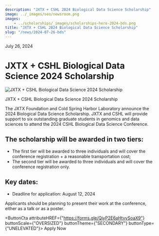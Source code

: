 ```yaml
---
description: "JXTX + CSHL 2024 Biological Data Science Scholarship"
image: ../_images/seo/newsroom.png
images:
    - ../scholarships/_images/scholarships-hero-2024-bds.png
title: "JXTX + CSHL 2024 Biological Data Science Scholarship"
slug: "/news/2024-07-26-bds"
---
```


<Date>July 26, 2024</Date>

# JXTX + CSHL Biological Data Science 2024 Scholarship

<Image alt="JXTX + CSHL Biological Data Science 2024 Scholarship" image={props.images[0]}></Image>

<figcaption>JXTX + CSHL Biological Data Science 2024 Scholarship</figcaption>


The JXTX Foundation and Cold Spring Harbor Laboratory announce the 2024 Biological Data Science Scholarship. JXTX and CSHL will provide support to six outstanding graduate students in genomics and data sciences to attend the 2024 CSHL Biological Data Science Conference.


## The scholarship will be awarded in two tiers:

- The first tier will be awarded to three individuals and will cover the conference registration + a reasonable transportation cost;
- The second tier will be awarded to three individuals and will cover the conference registration only.

## Key dates:

- Deadline for application: August 12, 2024

Applicants should be planning to present their work at the conference, either as a talk or as a poster.

<ButtonCta
    attributeHREF={"https://forms.gle/QjyP2E6aHtvvSoaX9"}
    buttonScale={"OVERSIZED"}
    buttonTheme={"SECONDARY"}
    buttonType={"UNELEVATED"}>
Apply Now
</ButtonCta>

